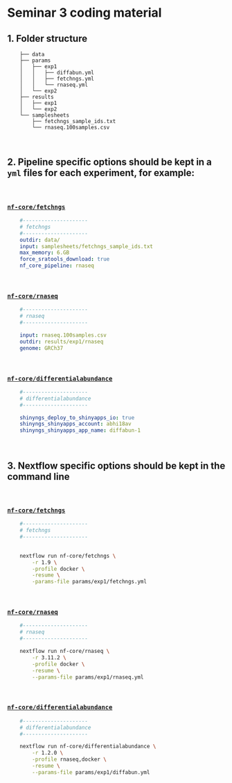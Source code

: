 # Seminar 3 coding material

 ## 1. Folder structure
    
``` 
    ├── data
    ├── params
    │   ├── exp1
    │   │   ├── diffabun.yml
    │   │   ├── fetchngs.yml
    │   │   └── rnaseq.yml
    │   └── exp2
    ├── results
    │   ├── exp1
    │   └── exp2
    └── samplesheets
        ├── fetchngs_sample_ids.txt
        └── rnaseq.100samples.csv

```
    
<br>

 ## 2. Pipeline specific options should be kept in a `yml` files for each experiment, for example:  
 <br>

 ### [`nf-core/fetchngs`](https://nf-co.re/fetchngs)
     
```yaml
    #---------------------
    # fetchngs
    #---------------------
    outdir: data/
    input: samplesheets/fetchngs_sample_ids.txt
    max_memory: 6.GB
    force_sratools_download: true
    nf_core_pipeline: rnaseq

```
<br>

### [`nf-core/rnaseq`](https://nf-co.re/rnaseq)

```yaml
    #---------------------
    # rnaseq
    #---------------------

    input: rnaseq.100samples.csv
    outdir: results/exp1/rnaseq
    genome: GRCh37
```
<br>

### [`nf-core/differentialabundance`](https://nf-co.re/differentialabundance)

```yaml
    #---------------------
    # differentialabundance
    #---------------------

    shinyngs_deploy_to_shinyapps_io: true
    shinyngs_shinyapps_account: abhi18av
    shinyngs_shinyapps_app_name: diffabun-1
```
<br>

## 3. Nextflow specific options should be kept in the command line
<br>

 ### [`nf-core/fetchngs`](https://nf-co.re/fetchngs)     
```bash
    #---------------------
    # fetchngs
    #---------------------

   
    nextflow run nf-core/fetchngs \
        -r 1.9 \
        -profile docker \
        -resume \
        -params-file params/exp1/fetchngs.yml

```
<br>

### [`nf-core/rnaseq`](https://nf-co.re/rnaseq)
```bash
    #---------------------
    # rnaseq
    #---------------------

    nextflow run nf-core/rnaseq \
        -r 3.11.2 \
        -profile docker \
        -resume \
        --params-file params/exp1/rnaseq.yml

```
<br>

### [`nf-core/differentialabundance`](https://nf-co.re/differentialabundance)

```bash 
    #---------------------
    # differentialabundance
    #---------------------

    nextflow run nf-core/differentialabundance \
        -r 1.2.0 \
        -profile rnaseq,docker \
        -resume \
        --params-file params/exp1/diffabun.yml

```